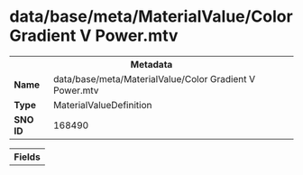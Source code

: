 <h1>data/base/meta/MaterialValue/Color Gradient V Power.mtv</h1><table><tr><th colspan="100%">Metadata</th></tr><tr><td><b>Name</b></td><td>data/base/meta/MaterialValue/Color Gradient V Power.mtv</td></tr><tr><td><b>Type</b></td><td>MaterialValueDefinition</td></tr><tr><td><b>SNO ID</b></td><td>168490</td></tr></table>

<table><tr><th colspan="100%">Fields</th></tr></table>

